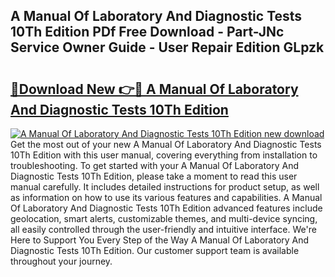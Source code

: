 ## A Manual Of Laboratory And Diagnostic Tests 10Th Edition PDf Free Download - Part-JNc Service Owner Guide - User Repair Edition GLpzk

# <h2><a href="http://bc42292.oget.top/?id=A+Manual+Of+Laboratory+And+Diagnostic+Tests+10Th+Edition">🔗Download New 👉🔴 A Manual Of Laboratory And Diagnostic Tests 10Th Edition</a></h2>

[![A Manual Of Laboratory And Diagnostic Tests 10Th Edition new download](https://i.imgur.com/5g1atiW.png)](http://bc42292.oget.top/?id=A+Manual+Of+Laboratory+And+Diagnostic+Tests+10Th+Edition)
Get the most out of your new A Manual Of Laboratory And Diagnostic Tests 10Th Edition with this user manual, covering everything from installation to troubleshooting. To get started with your A Manual Of Laboratory And Diagnostic Tests 10Th Edition, please take a moment to read this user manual carefully. It includes detailed instructions for product setup, as well as information on how to use its various features and capabilities. A Manual Of Laboratory And Diagnostic Tests 10Th Edition advanced features include geolocation, smart alerts, customizable themes, and multi-device syncing, all easily controlled through the user-friendly and intuitive interface. We're Here to Support You Every Step of the Way A Manual Of Laboratory And Diagnostic Tests 10Th Edition. Our customer support team is available throughout your journey.
